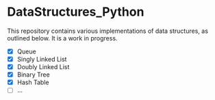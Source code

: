 # DataStructures_Python


This repository contains various implementations of data structures, as outlined below. It is a work in progress.<br>

- [x] Queue
- [x] Singly Linked List
- [x] Doubly Linked List
- [x] Binary Tree
- [x] Hash Table
- [ ] ...
